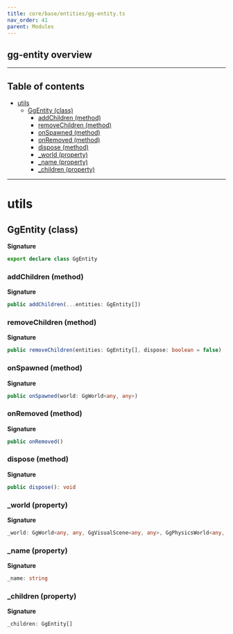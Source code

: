 ```yaml
---
title: core/base/entities/gg-entity.ts
nav_order: 41
parent: Modules
---
```


## gg-entity overview

---

<h2 class="text-delta">Table of contents</h2>

- [utils](#utils)
  - [GgEntity (class)](#ggentity-class)
    - [addChildren (method)](#addchildren-method)
    - [removeChildren (method)](#removechildren-method)
    - [onSpawned (method)](#onspawned-method)
    - [onRemoved (method)](#onremoved-method)
    - [dispose (method)](#dispose-method)
    - [\_world (property)](#_world-property)
    - [\_name (property)](#_name-property)
    - [\_children (property)](#_children-property)

---

# utils

## GgEntity (class)

**Signature**

```ts
export declare class GgEntity
```

### addChildren (method)

**Signature**

```ts
public addChildren(...entities: GgEntity[])
```

### removeChildren (method)

**Signature**

```ts
public removeChildren(entities: GgEntity[], dispose: boolean = false)
```

### onSpawned (method)

**Signature**

```ts
public onSpawned(world: GgWorld<any, any>)
```

### onRemoved (method)

**Signature**

```ts
public onRemoved()
```

### dispose (method)

**Signature**

```ts
public dispose(): void
```

### \_world (property)

**Signature**

```ts
_world: GgWorld<any, any, GgVisualScene<any, any>, GgPhysicsWorld<any, any>> | null
```

### \_name (property)

**Signature**

```ts
_name: string
```

### \_children (property)

**Signature**

```ts
_children: GgEntity[]
```
